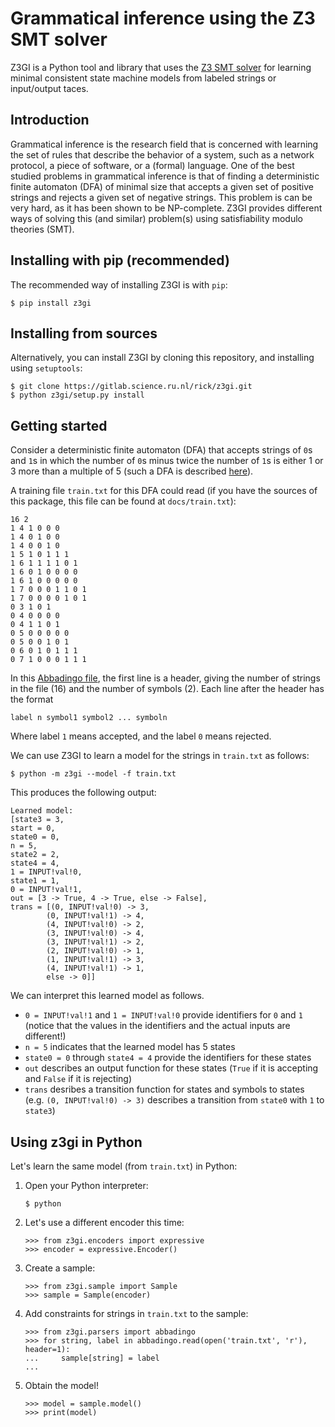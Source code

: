 Grammatical inference using the Z3 SMT solver
=============================================

Z3GI is a Python tool and library that uses the [Z3 SMT solver][z3] for learning minimal consistent state machine models from labeled strings or input/output taces.

[z3]: https://github.com/Z3Prover/z3

Introduction
------------

Grammatical inference is the research field that is concerned with learning the set of rules that describe the behavior of a system, such as a network protocol, a piece of software, or a (formal) language.
One of the best studied problems in grammatical inference is that of finding a deterministic finite automaton (DFA) of minimal size that accepts a given set of positive strings and rejects a given set of negative strings.
This problem is can be very hard, as it has been shown to be NP-complete.
Z3GI provides different ways of solving this (and similar) problem(s) using satisfiability modulo theories (SMT).

Installing with pip (recommended)
---------------------------------

The recommended way of installing Z3GI is with `pip`:

```
$ pip install z3gi
```

Installing from sources
-----------------------

Alternatively, you can install Z3GI by cloning this repository, and installing using `setuptools`:

```
$ git clone https://gitlab.science.ru.nl/rick/z3gi.git
$ python z3gi/setup.py install
```

Getting started
---------------

Consider a deterministic finite automaton (DFA) that accepts strings of `0`s and `1`s in which the number of `0`s minus twice the number of `1`s is either 1 or 3 more than a multiple of 5 (such a DFA is described [here][dfa]).

[dfa]: http://abbadingo.cs.nuim.ie/dfa.html

A training file `train.txt` for this DFA could read (if you have the sources of this package, this file can be found at `docs/train.txt`):

```
16 2
1 4 1 0 0 0
1 4 0 1 0 0
1 4 0 0 1 0
1 5 1 0 1 1 1
1 6 1 1 1 1 0 1
1 6 0 1 0 0 0 0
1 6 1 0 0 0 0 0
1 7 0 0 0 1 1 0 1
1 7 0 0 0 0 1 0 1
0 3 1 0 1
0 4 0 0 0 0
0 4 1 1 0 1
0 5 0 0 0 0 0
0 5 0 0 1 0 1
0 6 0 1 0 1 1 1
0 7 1 0 0 0 1 1 1
```

In this [Abbadingo file][abbadingo], the first line is a header, giving the number of strings in the file (16) and the number of symbols (2).
Each line after the header has the format 

[abbadingo]: http://abbadingo.cs.nuim.ie/data-sets.html

```
label n symbol1 symbol2 ... symboln
```

Where label `1` means accepted, and the label `0` means rejected.

We can use Z3GI to learn a model for the strings in `train.txt` as follows:

```
$ python -m z3gi --model -f train.txt
```

This produces the following output:

```
Learned model:
[state3 = 3,
start = 0,
state0 = 0,
n = 5,
state2 = 2,
state4 = 4,
1 = INPUT!val!0,
state1 = 1,
0 = INPUT!val!1,
out = [3 -> True, 4 -> True, else -> False],
trans = [(0, INPUT!val!0) -> 3,
        (0, INPUT!val!1) -> 4,
        (4, INPUT!val!0) -> 2,
        (3, INPUT!val!0) -> 4,
        (3, INPUT!val!1) -> 2,
        (2, INPUT!val!0) -> 1,
        (1, INPUT!val!1) -> 3,
        (4, INPUT!val!1) -> 1,
        else -> 0]]
```

We can interpret this learned model as follows.
- `0 = INPUT!val!1` and `1 = INPUT!val!0` provide identifiers for `0` and `1` (notice that the values in the identifiers and the actual inputs are different!)
- `n = 5` indicates that the learned model has 5 states
- `state0 = 0` through `state4 = 4` provide the identifiers for these states
- `out` describes an output function for these states (`True` if it is accepting and `False` if it is rejecting)
- `trans` desribes a transition function for states and symbols to states (e.g. `(0, INPUT!val!0) -> 3)` describes a transition from `state0` with `1` to `state3`)

Using z3gi in Python
--------------------

Let's learn the same model (from `train.txt`) in Python:

1. Open your Python interpreter:

    ```
    $ python
    ```
2. Let's use a different encoder this time:

    ```
    >>> from z3gi.encoders import expressive
    >>> encoder = expressive.Encoder()
    ```
3. Create a sample:

    ```
    >>> from z3gi.sample import Sample
    >>> sample = Sample(encoder)
    ```
4. Add constraints for strings in `train.txt` to the sample:

    ```
    >>> from z3gi.parsers import abbadingo
    >>> for string, label in abbadingo.read(open('train.txt', 'r'), header=1):
    ...     sample[string] = label
    ...
    ```
5. Obtain the model!

    ```
    >>> model = sample.model()
    >>> print(model)
    ```